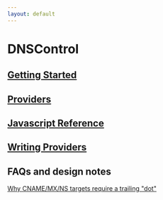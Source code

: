 ```yaml
---
layout: default
---
```

# DNSControl

## [Getting Started]({{site.github.url}}/getting-started)

## [Providers]({{site.github.url}}/provider-list)

## [Javascript Reference]({{site.github.url}}/js)

## [Writing Providers]()

## FAQs and design notes

[Why CNAME/MX/NS targets require a trailing "dot"](why-the-dot)
